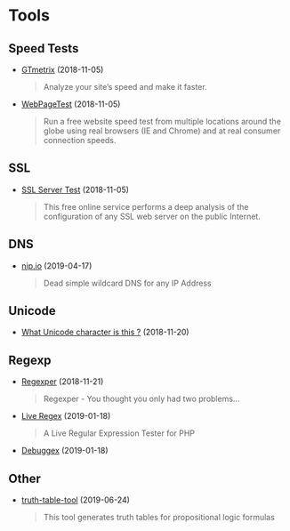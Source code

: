 # Tools

## Speed Tests

- [GTmetrix](https://gtmetrix.com) (2018-11-05)

  > Analyze your site’s speed and make it faster.

- [WebPageTest](https://www.webpagetest.org) (2018-11-05)

  > Run a free website speed test from multiple locations around the globe using real browsers (IE and Chrome) and at real consumer connection speeds.

## SSL

- [SSL Server Test](https://www.ssllabs.com/ssltest/) (2018-11-05)

  > This free online service performs a deep analysis of the configuration of any SSL web server on the public Internet.

## DNS

- [nip.io](https://nip.io) (2019-04-17)

  > Dead simple wildcard DNS for any IP Address

## Unicode

- [What Unicode character is this ?](http://www.babelstone.co.uk/Unicode/whatisit.html) (2018-11-20)

## Regexp

- [Regexper](https://regexper.com) (2018-11-21)

  > Regexper - You thought you only had two problems…

- [Live Regex](https://www.phpliveregex.com) (2019-01-18)

  > A Live Regular Expression Tester for PHP

- [Debuggex](https://www.debuggex.com) (2019-01-18)

## Other

- [truth-table-tool](http://web.stanford.edu/class/cs103/tools/truth-table-tool/) (2019-06-24)

  > This tool generates truth tables for propositional logic formulas
